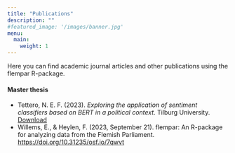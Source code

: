 ```yaml
---
title: "Publications"
description: ""
#featured_image: '/images/banner.jpg'
menu:
  main:
    weight: 1
---
```


Here you can find academic journal articles and other publications using the flempar R-package.

#### Master thesis

- Tettero, N. E. F. (2023). *Exploring the application of sentiment classifiers based on BERT in a political context*. Tilburg University. <a href="/downloads/Tettero_2023_Exploring the application of sentiment classifiers based on BERT in a political context.pdf" download>Download</a>
- Willems, E., & Heylen, F. (2023, September 21). flempar: An R-package for analyzing data from the Flemish Parliament. <a href="https://doi.org/10.31235/osf.io/7qwvt"> https://doi.org/10.31235/osf.io/7qwvt</a>
